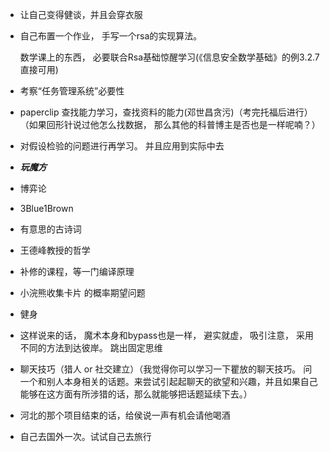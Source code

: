 

+ 让自己变得健谈，并且会穿衣服

+ 自己布置一个作业， 手写一个rsa的实现算法。

  数学课上的东西， 必要联合Rsa基础惊醒学习(《信息安全数学基础》的例3.2.7直接可用)

+ 考察“任务管理系统”必要性

+ paperclip 查找能力学习，查找资料的能力(邓世昌贪污)（考完托福后进行）（如果回形针说过他怎么找数据， 那么其他的科普博主是否也是一样呢喃？）

+ 对假设检验的问题进行再学习。 并且应用到实际中去

+ ***玩魔方***

+ 博弈论

+ 3Blue1Brown

+ 有意思的古诗词

+ 王德峰教授的哲学

+ 补修的课程，等一门编译原理

+ 小浣熊收集卡片 的概率期望问题

+ 健身

+ 这样说来的话， 魔术本身和bypass也是一样， 避实就虚， 吸引注意， 采用不同的方法到达彼岸。 跳出固定思维

+ 聊天技巧（猎人 or 社交建立）（我觉得你可以学习一下瞿放的聊天技巧。 问一个和别人本身相关的话题。来尝试引起起聊天的欲望和兴趣，并且如果自己能够在这方面有所涉猎的话，那么就能够把话题延续下去。）

+ 河北的那个项目结束的话，给侯说一声有机会请他喝酒

+ 自己去国外一次。试试自己去旅行

